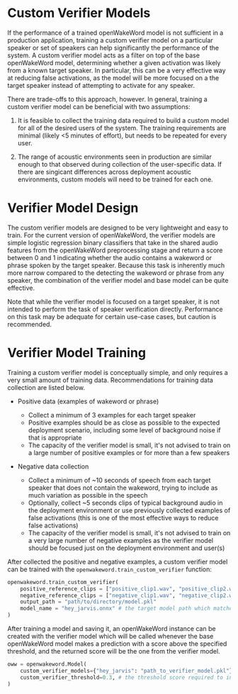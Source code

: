 # Custom Verifier Models

If the performance of a trained openWakeWord model is not sufficient in a production application, training a custom verifier model on a particular speaker or set of speakers can help significantly the performance of the system. A custom verifier model acts as a filter on top of the base openWakeWord model, determining whether a given activation was likely from a known target speaker. In particular, this can be a very effective way at reducing false activations, as the model will be more focused on a the target speaker instead of attempting to activate for any speaker.

There are trade-offs to this approach, however. In general, training a custom verifier model can be beneficial with two assumptions:

1) It is feasible to collect the training data required to build a custom model for all of the desired users of the system. The training requirements are minimal (likely <5 minutes of effort), but needs to be repeated for every user.

2) The range of acoustic environments seen in production are similar enough to that observed during collection of the user-specific data. If there are singicant differences across deployment acoustic environments, custom models will need to be trained for each one.

# Verifier Model Design

The custom verifier models are designed to be very lightweight and easy to train. For the current version of openWakeWord, the verifier models are simple logistic regression binary classifiers that take in the shared audio features from the openWakeWord preprocessing stage and return a score between 0 and 1 indicating whether the audio contains a wakeword or phrase spoken by the target speaker. Because this task is inherently much more narrow compared to the detecting the wakeword or phrase from any speaker, the combination of the verifier model and base model can be quite effective.

Note that while the verifier model is focused on a target speaker, it is not intended to perform the task of speaker verification directly. Performance on this task may be adequate for certain use-case cases, but caution is recommended.

# Verifier Model Training

Training a custom verifier model is conceptually simple, and only requires a very small amount of training data. Recommendations for training data collection are listed below.

- Positive data (examples of wakeword or phrase)
    - Collect a minimum of 3 examples for each target speaker
    - Positive examples should be as close as possible to the expected deployment scenario, including some level of background noise if that is appropriate
    - The capacity of the verifier model is small, it's not advised to train on a large number of positive examples or for more than a few speakers

- Negative data collection
    - Collect a minimum of ~10 seconds of speech from each target speaker that does not contain the wakeword, trying to include as much variation as possible in the speech
    - Optionally, collect ~5 seconds clips of typical background audio in the deployment environment or use previously collected examples of false activations (this is one of the most effective ways to reduce false activations)
    - The capacity of the verifier model is small, it's not advised to train on a very large number of negative examples as the verifier model should be focused just on the deployment environment and user(s)

After collected the positive and negative examples, a custom verifier model can be trained with the `openwakeword.train_custom_verifier` function:

```python
openwakeword.train_custom_verifier(
    positive_reference_clips = ["positive_clip1.wav", "positive_clip2.wav", "positive_clip3.wav"]
    negative_reference_clips = ["negative_clip1.wav", "negative_clip2.wav"]
    output_path = "path/to/directory/model.pkl"
    model_name = "hey_jarvis.onnx" # the target model path which matches the wake word/phrase of the collected positive examples
)
```

After training a model and saving it, an openWakeWord instance can be created with the verifier model which will be called whenever the base openWakeWord model makes a prediction with a score above the specified threshold, and the returned score will be the one from the verifier model.

```python
oww = openwakeword.Model(
    custom_verifier_models={"hey_jarvis": "path_to_verifier_model.pkl"},
    custom_verifier_threshold=0.3, # the threshold score required to invoke the verifier model
)
```
